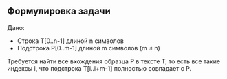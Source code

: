 ## Формулировка задачи

Дано:
- Строка T[0..n-1] длиной n символов
- Подстрока P[0..m-1] длиной m символов (m ≤ n)

Требуется найти все вхождения образца P в тексте T, то есть все такие индексы i, что подстрока T[i..i+m-1] полностью совпадает с P.
